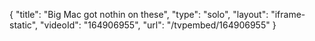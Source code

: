{
    "title": "Big Mac got nothin on these",
    "type": "solo",
    "layout": "iframe-static",
    "videoId": "164906955",
    "url": "\/tvpembed\/164906955"
}
